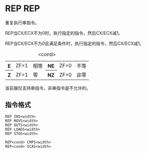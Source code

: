 # REP REP<cond>

重复执行串指令。

REP当CX/ECX不为0时，执行指定的指令，然后CX/ECX减1。

REP<cond>当CX/ECX不为0且满足条件时，执行指定的指令，然后CX/ECX减1。

<table>
    <caption>&lt;cond&gt;</caption>
	<tr>
		<th>E</th><td>ZF=1</td><td>相等</td>
		<th>NE</th><td>ZF=0</td><td>不等</td>
	</tr>
	<tr>
		<th>Z</th><td>ZF=1</td><td>零</td>
		<th>NZ</th><td>ZF=0</td><td>非零</td>
	</tr>
</table>

该前缀仅支持串指令，非串指令是不允许的。

## 指令格式
```
REP INS<width>
REP MOVS<width>
REP OUTS<width>
REP LOADS<width>
REP STOS<width>
```

```
REP<cond> CMPS<width>
REP<cond> SCAS<width>
```